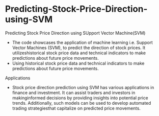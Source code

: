 # Predicting-Stock-Price-Direction-using-SVM
Predicting Stock Price Direction using SUpport Vector Machine(SVM)
- The code showcases the application of machine learning i.e. Support Vector Machines (SVM), to predict the direction of stock prices. It utilizeshistorical stock price data and technical indicators to make predictions about future price movements.
- Using historical stock price data and technical indicators to make predictions about future price movements.

Applications
- Stock price direction prediction using SVM has various applications in finance and investment. It can assist traders and investors in makinginformed decisions by providing insights into potential price trends. Additionally, such models can be used to develop automated trading strategiesthat capitalize on predicted price movements.
